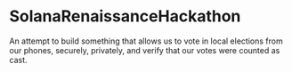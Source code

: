 # SolanaRenaissanceHackathon
An attempt to build something that allows us to vote in local elections from our phones, securely, privately, and verify that our votes were counted as cast.
